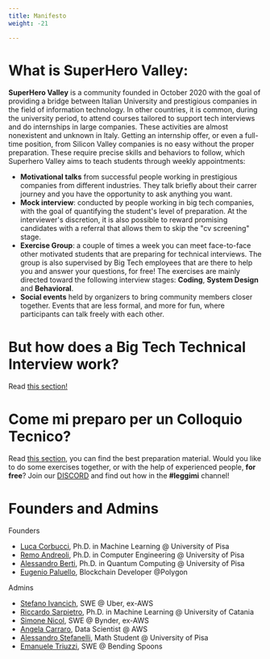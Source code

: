 ```yaml
---
title: Manifesto
weight: -21

---
```


# What is SuperHero Valley:

**SuperHero Valley** is a community founded in October 2020 with the goal of providing a bridge between Italian University and prestigious companies in the field of information technology. In other countries, it is common, during the university period, to attend courses tailored to support tech interviews and do internships in large companies. These activities are almost nonexistent and unknown in Italy. Getting an internship offer, or even a full-time position, from Silicon Valley companies is no easy without the proper preparation. These require precise skills and behaviors to follow, which Superhero Valley aims to teach students through weekly appointments:

 - **Motivational talks** from successful people working in prestigious companies from different industries. They talk briefly about their carrer journey and you have the opportunity to ask anything you want.
- **Mock interview**: conducted by people working in big tech companies, with the goal of quantifying the student's level of preparation. At the interviewer's discretion, it is also possible to reward promising candidates with a referral that allows them to skip the "cv screening" stage.
- **Exercise Group**: a couple of times a week you can meet face-to-face other motivated students that are preparing for technical interviews. The group is also supervised by Big Tech employees that are there to help you and answer your questions, for free! The exercises are mainly directed toward the following interview stages: **Coding**, **System Design** and **Behavioral**.
- **Social events** held by organizers to bring community members closer together. Events that are less formal, and more for fun, where participants can talk freely with each other.

# But how does a Big Tech Technical Interview work?
Read [this section!](https://wiki.superherovalley.fun/preparation/intro/)

# Come mi preparo per un Colloquio Tecnico?
Read [this section](https://wiki.superherovalley.fun/preparation/coding/), you can find the best preparation material.
Would you like to do some exercises together, or with the help of experienced people, **for free**? Join our [DISCORD](https://discord.gg/DhU5ryCT) and find out how in the **#leggimi** channel!

# Founders and Admins
Founders
- [Luca Corbucci](https://www.linkedin.com/in/lucacorbucci/), Ph.D. in Machine Learning @ University of Pisa 
- [Remo Andreoli](https://www.linkedin.com/in/remoandreoli/), Ph.D. in Computer Engineering @ University of Pisa
- [Alessandro Berti](https://www.linkedin.com/in/aleberti/), Ph.D. in Quantum Computing @ University of Pisa 
- [Eugenio Paluello](https://www.linkedin.com/in/eugpaluello/ ), Blockchain Developer @Polygon

Admins
- [Stefano Ivancich](https://www.linkedin.com/in/stefano-ivancich/), SWE @ Uber, ex-AWS
- [Riccardo Sarpietro](https://www.linkedin.com/in/ric-sar/), Ph.D. in Machine Learning @ University of Catania
- [Simone Nicol](https://www.linkedin.com/in/simone-nicol/), SWE @ Bynder, ex-AWS
- [Angela Carraro](https://www.linkedin.com/in/angela-carraro/), Data Scientist @ AWS
- [Alessandro Stefanelli](https://www.linkedin.com/in/alessandro-stefanelli-572646269/), Math Student @ University of Pisa
- [Emanuele Triuzzi](https://www.linkedin.com/in/triuzzi/), SWE @ Bending Spoons





